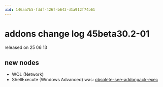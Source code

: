 ```yaml
---
uid: 146aa7b5-fddf-426f-b643-d1a912f74b61
---
```


# addons change log 45beta30.2-01
released on 25 06 13  

## new nodes
* WOL (Network)  
* ShellExecute (Windows Advanced) was: <a href="https://vvvv.org/contribution/obsolete-see-addonpack-exec" class="extURL contribution" target="_blank">obsolete-see-addonpack-exec</a>